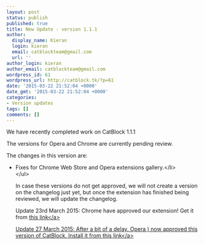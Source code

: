 ```yaml
---
layout: post
status: publish
published: true
title: New Update - version 1.1.1
author:
  display_name: Kieran
  login: kieran
  email: catblockteam@gmail.com
  url: ''
author_login: kieran
author_email: catblockteam@gmail.com
wordpress_id: 61
wordpress_url: http://catblock.tk/?p=61
date: '2015-03-22 21:52:04 +0000'
date_gmt: '2015-03-22 21:52:04 +0000'
categories:
- Version updates
tags: []
comments: []
---
```

<p>We have recently completed work on CatBlock 1.1.1</p>
<p>The versions for Opera and Chrome are currently pending review.</p>
<p>The changes in this version are:</p>
<ul>
<li>Fixes for Chrome Web Store and Opera extensions gallery.<&#47;li><br />
<&#47;ul></p>
<p>In case these versions do not get approved, we will not create a version on the changelog just yet, but once the extension has finished being reviewed, we will update the changelog.</p>
<p>Update 23rd March 2015: Chrome have approved our extension! Get it from <a href="https:&#47;&#47;chrome.google.com&#47;webstore&#47;detail&#47;adblock-with-catblock&#47;mdcgnhlfpnbeieiiccmebgkfdebafodo">this link<&#47;a></p>
<p>Update 27 March 2015: After a bit of a delay, Opera ) now approved this version of CatBlock. Install it from  <a href="https:&#47;&#47;addons.opera.com&#47;en-gb&#47;extensions&#47;details&#47;adblock-with-catblock&#47;">this link<&#47;a></p>
